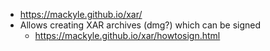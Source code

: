 - https://mackyle.github.io/xar/
- Allows creating XAR archives (dmg?) which can be signed
	- https://mackyle.github.io/xar/howtosign.html